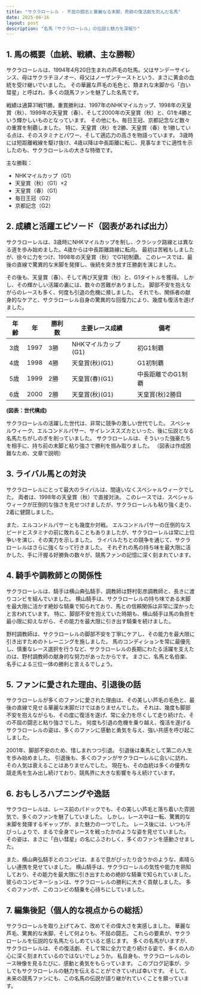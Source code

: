 ```yaml
---
title: "サクラローレル - 不屈の闘志と華麗なる末脚、奇跡の復活劇を刻んだ名馬"
date: 2025-06-16
layout: post
description: "名馬『サクラローレル』の伝説と魅力を深堀り"
---
```


## 1. 馬の概要（血統、戦績、主な勝鞍）

サクラローレルは、1994年4月20日生まれの芦毛の牡馬。父はサンデーサイレンス、母はサクラチヨノオー、母父はノーザンテーストという、まさに黄金の血統を受け継いでいました。  その華麗な芦毛の毛色と、類まれな末脚から「白い彗星」と呼ばれ、多くの競馬ファンを魅了した名馬です。

戦績は通算31戦11勝。重賞勝利は、1997年のNHKマイルカップ、1998年の天皇賞（秋）、1999年の天皇賞（春）、そして2000年の天皇賞（秋）と、G1を4勝という輝かしいものとなっています。  その他にも、毎日王冠、京都記念など数々の重賞を制覇しました。  特に、天皇賞（秋）を2勝、天皇賞（春）を1勝している点は、そのスタミナとパワー、そして適応力の高さを物語っています。  3歳時には短距離戦線を駆け抜け、4歳以降は中長距離に転じ、見事なまでに適性を示したのも、サクラローレルの大きな特徴です。


主な勝鞍：

* NHKマイルカップ（G1）
* 天皇賞（秋）（G1）×2
* 天皇賞（春）（G1）
* 毎日王冠（G2）
* 京都記念（G2）


## 2. 成績と活躍エピソード（図表があれば出力）

サクラローレルは、3歳時にNHKマイルカップを制し、クラシック路線とは異なる道を歩み始めました。4歳からは中長距離路線に転向。  最初は苦戦もしましたが、徐々に力をつけ、1998年の天皇賞（秋）でG1初制覇。  このレースでは、最後の直線で驚異的な末脚を発揮し、後続を突き放す圧勝劇を演じました。

その後も、天皇賞（春）、そして再び天皇賞（秋）と、G1タイトルを獲得。  しかし、その輝かしい活躍の裏には、数々の苦難がありました。  脚部不安を抱えながらのレースも多く、何度も引退の危機に瀕しました。  それでも、関係者の献身的なケアと、サクラローレル自身の驚異的な回復力により、幾度も復活を遂げました。

| 年齢 | 年 | 勝利数 | 主要レース成績 | 備考 |
|---|---|---|---|---|
| 3歳 | 1997 | 3勝 | NHKマイルカップ(G1) | 初G1制覇 |
| 4歳 | 1998 | 4勝 | 天皇賞(秋)(G1) | G1初制覇 |
| 5歳 | 1999 | 2勝 | 天皇賞(春)(G1) | 中長距離でのG1制覇 |
| 6歳 | 2000 | 2勝 | 天皇賞(秋)(G1) | 天皇賞(秋)2勝目 |


**(図表：世代構成)**

サクラローレルの活躍した世代は、非常に競争の激しい世代でした。  スペシャルウィーク、エルコンドルパサー、サイレンススズカといった、後に伝説となる名馬たちがしのぎを削っていました。  サクラローレルは、そういった強豪たちを相手に、持ち前の末脚と粘り強さで勝利を掴み取りました。  （図表は作成困難なため、文章で説明）


## 3. ライバル馬との対決

サクラローレルにとって最大のライバルは、間違いなくスペシャルウィークでした。  両者は、1998年の天皇賞（秋）で直接対決。  このレースでは、スペシャルウィークが圧倒的な強さを見せつけましたが、サクラローレルも粘り強く走り、2着に健闘しました。

また、エルコンドルパサーとも幾度か対戦。  エルコンドルパサーの圧倒的なスピードとスタミナの前に敗れることもありましたが、サクラローレルは常に上位争いを演じ、その実力を示しました。  ライバルたちとの競争を通じて、サクラローレルはさらに強くなって行きました。  それぞれの馬の持ち味を最大限に活かした、手に汗握る好勝負の数々が、競馬ファンの記憶に深く刻まれています。


## 4. 騎手や調教師との関係性

サクラローレルは、騎手は横山典弘騎手、調教師は野村彰彦調教師と、長きに渡りコンビを組んでいました。  横山騎手は、サクラローレルの持ち味である末脚を最大限に活かす絶妙な騎乗で知られており、馬との信頼関係は非常に深かったと言われています。  特に、脚部不安を抱えていた時期も、横山騎手は馬の負担を最小限に抑えながら、その能力を最大限に引き出す騎乗を続けました。

野村調教師は、サクラローレルの脚部不安を丁寧にケアし、その能力を最大限に引き出すためのトレーニングを施しました。  馬のコンディションを常に最優先し、慎重なレース選択を行うなど、サクラローレルの長期にわたる活躍を支えたのは、野村調教師の献身的な努力があったからです。  まさに、名馬と名伯楽、名手による三位一体の勝利と言えるでしょう。


## 5. ファンに愛された理由、引退後の話

サクラローレルが多くのファンに愛された理由は、その美しい芦毛の毛色と、最後の直線で見せる華麗な末脚だけではありませんでした。  それは、幾度も脚部不安を抱えながらも、その度に復活を遂げ、常に全力を尽くして走り続けた、その不屈の闘志と粘り強さでした。  何度も引退の危機を乗り越え、復活を遂げるサクラローレルの姿は、多くのファンに感動と勇気を与え、強い共感を呼び起こしました。

2001年、脚部不安のため、惜しまれつつ引退。  引退後は乗馬として第二の人生を歩み始めました。  引退後も、多くのファンがサクラローレルに会いに訪れ、その人気は衰えることはありませんでした。  現在も、その血統は多くの優秀な競走馬を生み出し続けており、競馬界に大きな影響を与え続けています。


## 6. おもしろハプニングや逸話

サクラローレルは、レース前のパドックでも、その美しい芦毛と落ち着いた雰囲気で、多くのファンを魅了していました。  しかし、レース中は一転、驚異的な末脚を発揮するギャップが、また魅力の一つでした。  レース後には、いつも汗びっしょりで、まるで全身でレースを戦ったかのような姿を見せていました。  その姿は、まさに「白い彗星」の名にふさわしく、多くのファンを感動させました。

また、横山典弘騎手とのコンビは、まるで息がぴったり合うかのような、素晴らしい連携を見せていました。  横山騎手は、サクラローレルの気性や能力を熟知しており、その能力を最大限に引き出すための絶妙な騎乗で知られていました。  彼らのコンビネーションは、サクラローレルの勝利に大きく貢献しました。  多くのファンが、このコンビの騎乗を心待ちにしていました。


## 7. 編集後記（個人的な視点からの総括）

サクラローレルを取り上げてみて、改めてその偉大さを実感しました。  華麗な芦毛、驚異的な末脚、そして何よりも、不屈の闘志。  これらの要素が、サクラローレルを伝説的な名馬たらしめていると感じます。  多くの名馬がいますが、サクラローレルは、その復活劇、そして常に全力で走り続ける姿で、多くの人の心に深く刻まれているのではないでしょうか。  私自身も、サクラローレルのレース映像を見るたびに、感動と勇気をもらっています。  このブログ記事が、少しでもサクラローレルの魅力を伝えることができていれば幸いです。  そして、未来の競馬ファンにも、この名馬の伝説が語り継がれていくことを願っています。
